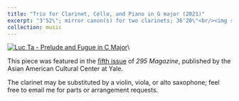 ```yaml
---
title: "Trio for Clarinet, Cello, and Piano in G major (2021)"
excerpt: "3'52\"; mirror canon(s) for two clarinets; 36'20\"<br/><img src='https://img.youtube.com/vi/RCqd35pq-MU/0.jpg'>"
collection: music
---
```


[![Luc Ta - Prelude and Fugue in C Major](https://img.youtube.com/vi/RCqd35pq-MU/0.jpg)](https://www.youtube.com/watch?v=RCqd35pq-MU&list=PLYZn6AEJG5Of7nTC0-sEwcFQTBsI8qknj&index=1)\

This piece was featured in the [fifth issue](https://aacc.yalecollege.yale.edu/resources/295-magazine) of _295 Magazine_, published by the Asian American Cultural Center at Yale.

The clarinet may be substituted by a violin, viola, or alto saxophone; feel free to email me for parts or arrangement requests.
